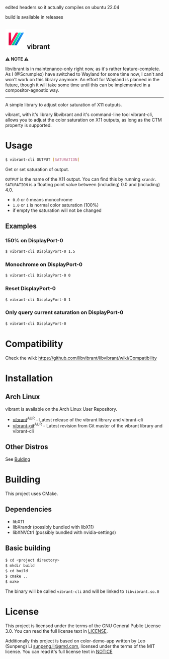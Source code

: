 edited headers so it actually compiles on ubuntu 22.04

build is available in releases

<img src="assets/vibrant.svg" width="64" alt="Logo" title="vibrant Logo"> vibrant
-------
**:warning: NOTE :warning:**

libvibrant is in maintenance-only right now, as it's rather feature-complete.
As I (@Scrumplex) have switched to Wayland for some time now, I can't and won't work on this library anymore.
An effort for Wayland is planned in the future, though it will take some time until this can be implemented in a compositor-agnostic way.

---

A simple library to adjust color saturation of X11 outputs.

vibrant, with it's library libvibrant and it's command-line tool vibrant-cli, allows you to adjust the color saturation on X11 outputs, as long as the CTM property is supported.

# Usage
```bash
$ vibrant-cli OUTPUT [SATURATION]
```
Get or set saturation of output.

`OUTPUT` is the name of the X11 output. You can find this by running `xrandr`.
`SATURATION` is a floating point value between (including) 0.0 and (including) 4.0.
- `0.0` or `0` means monochrome
- `1.0` or `1` is normal color saturation (100%)
- if empty the saturation will not be changed

## Examples
### 150% on DisplayPort-0
```bash
$ vibrant-cli DisplayPort-0 1.5
```

### Monochrome on DisplayPort-0
```bash
$ vibrant-cli DisplayPort-0 0
```

### Reset DisplayPort-0
```bash
$ vibrant-cli DisplayPort-0 1
```

### Only query current saturation on DisplayPort-0
```bash
$ vibrant-cli DisplayPort-0
```

# Compatibility
Check the wiki: https://github.com/libvibrant/libvibrant/wiki/Compatibility

# Installation
## Arch Linux
vibrant is available on the Arch Linux User Repository.
- [vibrant](https://aur.archlinux.org/packages/vibrant/)<sup>AUR</sup> - Latest release of the vibrant library and vibrant-cli
- [vibrant-git](https://aur.archlinux.org/packages/vibrant-git/)<sup>AUR</sup> - Latest revision from Git master of the vibrant library and vibrant-cli

## Other Distros
See [Bulding](#Building)

# Building
This project uses CMake.

## Dependencies
- libX11
- libXrandr (possibly bundled with libX11)
- libXNVCtrl (possibly bundled with nvidia-settings)

## Basic building
```bash
$ cd <project directory>
$ mkdir build
$ cd build
$ cmake ..
$ make
```

The binary will be called `vibrant-cli` and will be linked to `libvibrant.so.0`

# License
This project is licensed under the terms of the GNU General Public License 3.0. You can read the full license
text in [LICENSE](LICENSE).

Additionally this project is based on color-demo-app written by Leo (Sunpeng) Li <sunpeng.li@amd.com>, licensed under 
the terms of the MIT license. You can read it's full license text in [NOTICE](NOTICE)
